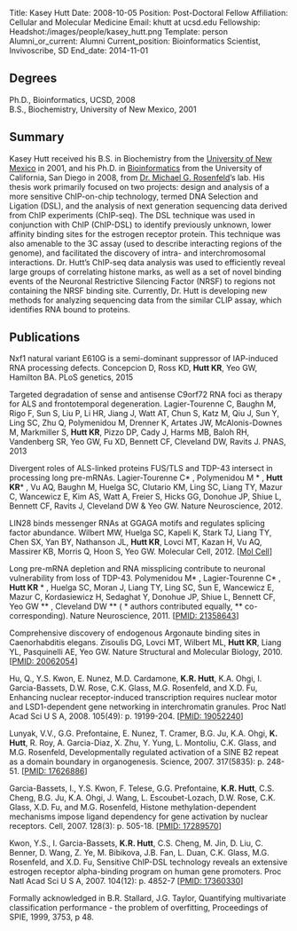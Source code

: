 Title: Kasey Hutt
Date: 2008-10-05
Position: Post-Doctoral Fellow
Affiliation: Cellular and Molecular Medicine
Email: khutt at ucsd.edu
Fellowship:
Headshot:/images/people/kasey_hutt.png
Template: person
Alumni_or_current: Alumni
Current_position: Bioinformatics Scientist, Invivoscribe, SD
End_date: 2014-11-01

## Degrees
Ph.D., Bioinformatics, UCSD, 2008<br>
B.S., Biochemistry, University of New Mexico, 2001<br>


## Summary
Kasey Hutt received his B.S. in Biochemistry from the [University of New Mexico](http://www.unm.edu/) in 2001, and his Ph.D. in [Bioinformatics](http://bioinformatics.ucsd.edu/) from the University of California, San Diego in 2008, from [Dr. Michael G. Rosenfeld](http://rosenfeldlab.ucsd.edu/)’s lab. His thesis work primarily focused on two projects: design and analysis of a more sensitive ChIP-on-chip technology, termed DNA Selection and Ligation (DSL), and the analysis of next generation sequencing data derived from ChIP experiments (ChIP-seq). The DSL technique was used in conjunction with ChIP (ChIP-DSL) to identify previously unknown, lower affinity binding sites for the estrogen receptor protein. This technique was also amenable to the 3C assay (used to describe interacting regions of the genome), and facilitated the discovery of intra- and interchromosomal interactions. Dr. Hutt’s ChIP-seq data analysis was used to efficiently reveal large groups of correlating histone marks, as well as a set of novel binding events of the Neuronal Restrictive Silencing Factor (NRSF) to regions not containing the NRSF binding site. Currently, Dr. Hutt is developing new methods for analyzing sequencing data from the similar CLIP assay, which identifies RNA bound to proteins. 

## Publications

Nxf1 natural variant E610G is a semi-dominant suppressor of IAP-induced RNA processing defects.
Concepcion D, Ross KD, **Hutt KR**, Yeo GW, Hamilton BA. PLoS genetics, 2015

Targeted degradation of sense and antisense C9orf72 RNA foci as therapy for ALS and frontotemporal degeneration. Lagier-Tourenne C, Baughn M, Rigo F, Sun S, Liu P, Li HR, Jiang J, Watt AT, Chun S, Katz M, Qiu J, Sun Y, Ling SC, Zhu Q, Polymenidou M, Drenner K, Artates JW, McAlonis-Downes M, Markmiller S, **Hutt KR**, Pizzo DP, Cady J, Harms MB, Baloh RH, Vandenberg SR, Yeo GW, Fu XD, Bennett CF, Cleveland DW, Ravits J. PNAS, 2013

Divergent roles of ALS-linked proteins FUS/TLS and TDP-43 intersect in processing long pre-mRNAs.
 Lagier-Tourenne C* , Polymenidou M * , **Hutt KR*** , Vu AQ, Baughn M, Huelga SC, Clutario KM, Ling SC, Liang TY, Mazur C, Wancewicz E, Kim AS, Watt A, Freier S, Hicks GG, Donohue JP, Shiue L, Bennett CF, Ravits J, Cleveland DW & Yeo GW. Nature Neuroscience, 2012.

LIN28 binds messenger RNAs at GGAGA motifs and regulates splicing factor abundance. Wilbert MW, Huelga SC, Kapeli K, Stark TJ, Liang TY, Chen SX, Yan BY, Nathanson JL, **Hutt KR**, Lovci MT, Kazan H, Vu AQ, Massirer KB, Morris Q, Hoon S, Yeo GW. Molecular Cell, 2012. [[Mol Cell](http://www.cell.com/molecular-cell/abstract/S1097-2765(12)00690-9)]

Long pre-mRNA depletion and RNA missplicing contribute to neuronal vulnerability from loss of TDP-43. Polymenidou M* , Lagier-Tourenne C* , **Hutt KR** * , Huelga SC, Moran J, Liang TY, Ling SC, Sun E, Wancewicz E, Mazur C, Kordasiewicz H, Sedaghat Y, Donohue JP, Shiue L, Bennett CF, Yeo GW ** , Cleveland DW ** ( * authors contributed equally, ** co-corresponding). Nature Neuroscience, 2011. [[PMID: 21358643](http://www.ncbi.nlm.nih.gov/pubmed/21358643)]

Comprehensive discovery of endogenous Argonaute binding sites in Caenorhabditis elegans. Zisoulis DG, Lovci MT, Wilbert ML, **Hutt KR**, Liang YL, Pasquinelli AE, Yeo GW. Nature Structural and Molecular Biology, 2010. [[PMID: 20062054](http://www.ncbi.nlm.nih.gov/pubmed/20062054)]

Hu, Q., Y.S. Kwon, E. Nunez, M.D. Cardamone, **K.R. Hutt**, K.A. Ohgi, I. Garcia-Bassets, D.W. Rose, C.K. Glass, M.G. Rosenfeld, and X.D. Fu, Enhancing nuclear receptor-induced transcription requires nuclear motor and LSD1-dependent gene networking in interchromatin granules. Proc Natl Acad Sci U S A, 2008. 105(49): p. 19199-204. [[PMID: 19052240](http://www.ncbi.nlm.nih.gov/pubmed/19052240)]

Lunyak, V.V., G.G. Prefontaine, E. Nunez, T. Cramer, B.G. Ju, K.A. Ohgi, **K. Hutt**, R. Roy, A. Garcia-Diaz, X. Zhu, Y. Yung, L. Montoliu, C.K. Glass, and M.G. Rosenfeld, Developmentally regulated activation of a SINE B2 repeat as a domain boundary in organogenesis. Science, 2007. 317(5835): p. 248-51. [[PMID: 17626886](http://www.ncbi.nlm.nih.gov/pubmed/17626886)]

Garcia-Bassets, I., Y.S. Kwon, F. Telese, G.G. Prefontaine, **K.R. Hutt**, C.S. Cheng, B.G. Ju, K.A. Ohgi, J. Wang, L. Escoubet-Lozach, D.W. Rose, C.K. Glass, X.D. Fu, and M.G. Rosenfeld, Histone methylation-dependent mechanisms impose ligand dependency for gene activation by nuclear receptors. Cell, 2007. 128(3): p. 505-18. [[PMID: 17289570](http://www.ncbi.nlm.nih.gov/pubmed/17289570)]

Kwon, Y.S., I. Garcia-Bassets, **K.R. Hutt**, C.S. Cheng, M. Jin, D. Liu, C. Benner, D. Wang, Z. Ye, M. Bibikova, J.B. Fan, L. Duan, C.K. Glass, M.G. Rosenfeld, and X.D. Fu, Sensitive ChIP-DSL technology reveals an extensive estrogen receptor alpha-binding program on human gene promoters. Proc Natl Acad Sci U S A, 2007. 104(12): p. 4852-7 [[PMID: 17360330](http://www.ncbi.nlm.nih.gov/pubmed/17360330)]

Formally acknowledged in B.R. Stallard, J.G. Taylor, Quantifying multivariate classification performance - the problem of overfitting, Proceedings of SPIE, 1999, 3753, p 48.
